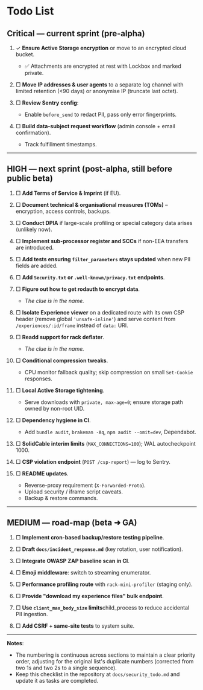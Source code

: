 # Todo List

## Critical — current sprint (pre-alpha)

1. ✓ **Ensure Active Storage encryption** or move to an encrypted cloud bucket.

    - ✅ Attachments are encrypted at rest with Lockbox and marked private.

2. □ **Move IP addresses & user agents** to a separate log channel with limited retention (<90 days) or anonymise IP (truncate last octet).

3. □ **Review Sentry config**:

    - Enable `before_send` to redact PII, pass only error fingerprints.

4. □ **Build data-subject request workflow** (admin console + email confirmation).
    - Track fulfillment timestamps.

---

## HIGH — next sprint (post-alpha, still before public beta)

1. □ **Add Terms of Service & Imprint** (if EU).

2. □ **Document technical & organisational measures (TOMs)** – encryption, access controls, backups.

3. □ **Conduct DPIA** if large-scale profiling or special category data arises (unlikely now).

4. □ **Implement sub-processor register and SCCs** if non-EEA transfers are introduced.

5. □ **Add tests ensuring `filter_parameters` stays updated** when new PII fields are added.

6. □ **Add `Security.txt` or `.well-known/privacy.txt` endpoints**.

7. □ **Figure out how to get rodauth to encrypt data**.

    - _The clue is in the name._

8. □ **Isolate Experience viewer** on a dedicated route with its own CSP header (remove global `'unsafe-inline'`) and serve content from `/experiences/:id/frame` instead of `data:` URI.

9. □ **Readd support for rack deflater**.

    - _The clue is in the name._

10. □ **Conditional compression tweaks**.

    - CPU monitor fallback quality; skip compression on small `Set-Cookie` responses.

11. □ **Local Active Storage tightening**.

    - Serve downloads with `private, max-age=0`; ensure storage path owned by non-root UID.

12. □ **Dependency hygiene in CI**.

    - Add `bundle audit`, `brakeman -Aq`, `npm audit --omit=dev`, Dependabot.

13. □ **SolidCable interim limits** (`MAX_CONNECTIONS=100`); WAL autocheckpoint 1000.

14. □ **CSP violation endpoint** (`POST /csp-report`) — log to Sentry.

15. □ **README updates**.

    - Reverse-proxy requirement (`X-Forwarded-Proto`).
    - Upload security / iframe script caveats.
    - Backup & restore commands.

---

## MEDIUM — road-map (beta ➜ GA)

1. □ **Implement cron-based backup/restore testing pipeline**.

2. □ **Draft `docs/incident_response.md`** (key rotation, user notification).

3. □ **Integrate OWASP ZAP baseline scan in CI**.

4. □ **Emoji middleware**: switch to streaming enumerator.

5. □ **Performance profiling route** with `rack-mini-profiler` (staging only).

6. □ **Provide "download my experience files" bulk endpoint**.

7. □ **Use `client_max_body_size` limits**child_process to reduce accidental PII ingestion.

8. □ **Add CSRF + same-site tests** to system suite.

---

**Notes**:

- The numbering is continuous across sections to maintain a clear priority order, adjusting for the original list's duplicate numbers (corrected from two 1s and two 2s to a single sequence).
- Keep this checklist in the repository at `docs/security_todo.md` and update it as tasks are completed.
